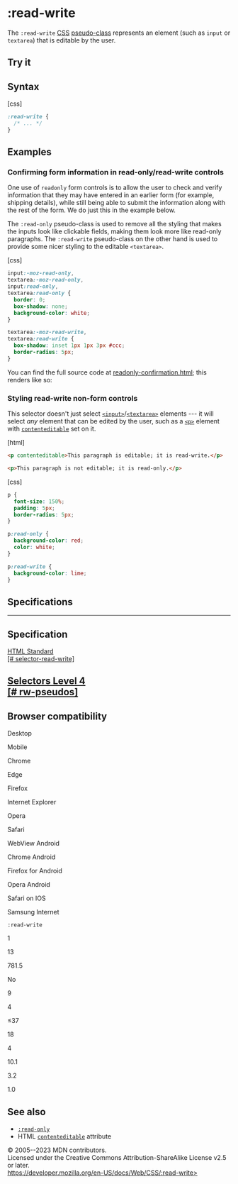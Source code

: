 :read-write
===========

The `:read-write`
[CSS](https://developer.mozilla.org/en-US/docs/Web/CSS)
[pseudo-class](pseudo-classes.md) represents an element (such as `input` or
`textarea`) that is editable by the user.

Try it
------

Syntax
------

[css]

```css
:read-write {
  /* ... */
}
```

Examples
--------

### Confirming form information in read-only/read-write controls

One use of `readonly` form controls is to allow the user to check and
verify information that they may have entered in an earlier form (for
example, shipping details), while still being able to submit the
information along with the rest of the form. We do just this in the
example below.

The `:read-only` pseudo-class is used to remove all the styling that
makes the inputs look like clickable fields, making them look more like
read-only paragraphs. The `:read-write` pseudo-class on the other hand
is used to provide some nicer styling to the editable `<textarea>`.

[css]

```css
input:-moz-read-only,
textarea:-moz-read-only,
input:read-only,
textarea:read-only {
  border: 0;
  box-shadow: none;
  background-color: white;
}

textarea:-moz-read-write,
textarea:read-write {
  box-shadow: inset 1px 1px 3px #ccc;
  border-radius: 5px;
}
```

You can find the full source code at
[readonly-confirmation.html](https://github.com/mdn/learning-area/blob/main/html/forms/pseudo-classes/readonly-confirmation.html);
this renders like so:

### Styling read-write non-form controls

This selector doesn\'t just select
[`<input>`](https://developer.mozilla.org/en-US/docs/Web/HTML/Element/input)/[`<textarea>`](https://developer.mozilla.org/en-US/docs/Web/HTML/Element/textarea)
elements --- it will select *any* element that can be edited by the
user, such as a
[`<p>`](https://developer.mozilla.org/en-US/docs/Web/HTML/Element/p)
element with
[`contenteditable`](https://developer.mozilla.org/en-US/docs/Web/HTML/Global_attributes#contenteditable)
set on it.

[html]

```html
<p contenteditable>This paragraph is editable; it is read-write.</p>

<p>This paragraph is not editable; it is read-only.</p>
```

[css]

```css
p {
  font-size: 150%;
  padding: 5px;
  border-radius: 5px;
}

p:read-only {
  background-color: red;
  color: white;
}

p:read-write {
  background-color: lime;
}
```

Specifications
--------------

  ----------------------------------------------------------------------------------------------------------------

Specification
  ----------------------------------------------------------------------------------------------------------------

  [HTML Standard\
  [\#
  selector-read-write]](https://html.spec.whatwg.org/multipage/semantics-other.html#selector-read-write)

[Selectors Level 4\
  [\# rw-pseudos]](https://drafts.csswg.org/selectors/#rw-pseudos)
  ----------------------------------------------------------------------------------------------------------------

Browser compatibility
---------------------

Desktop

Mobile

Chrome

Edge

Firefox

Internet Explorer

Opera

Safari

WebView Android

Chrome Android

Firefox for Android

Opera Android

Safari on IOS

Samsung Internet

`:read-write`

1

13

781.5

No

9

4

≤37

18

4

10.1

3.2

1.0

See also
--------

- [`:read-only`](:read-only)
- HTML
    [`contenteditable`](https://developer.mozilla.org/en-US/docs/Web/HTML/Global_attributes#contenteditable)
    attribute

© 2005--2023 MDN contributors.\
Licensed under the Creative Commons Attribution-ShareAlike License v2.5
or later.\
https://developer.mozilla.org/en-US/docs/Web/CSS/:read-write>
